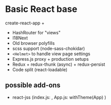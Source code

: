 # Basic React base

create-react-app +
 - HashRouter for "views"
 - I18Next
 - Old browser polyfills
 - scss support (node-sass-chokidar)
 - `<Helmet>` to handle view page settings
 - Express.js proxy + production setups
 - Redux + redux-thunk (async) + redux-persist
 - Code split (react-loadable)

## possible add-ons
 - react-jss (index.js: <ThemeProvider theme={theme}><App /></ThemeProvider>, App.js: withTheme(App) )
